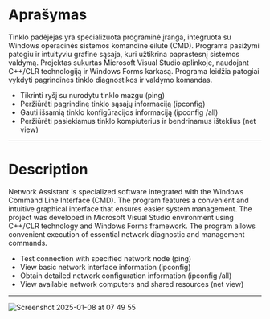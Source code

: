 # Aprašymas
Tinklo padėjėjas yra specializuota programinė įranga, integruota su Windows operacinės sistemos komandine eilute (CMD). Programa pasižymi patogiu ir intuityviu grafine sąsaja, kuri užtikrina paprastesnį sistemos valdymą. Projektas sukurtas Microsoft Visual Studio aplinkoje, naudojant C++/CLR technologiją ir Windows Forms karkasą.
Programa leidžia patogiai vykdyti pagrindines tinklo diagnostikos ir valdymo komandas.

* Tikrinti ryšį su nurodytu tinklo mazgu (ping)
* Peržiūrėti pagrindinę tinklo sąsajų informaciją (ipconfig)
* Gauti išsamią tinklo konfigūracijos informaciją (ipconfig /all)
* Peržiūrėti pasiekiamus tinklo kompiuterius ir bendrinamus išteklius (net view)

---

# Description
Network Assistant is specialized software integrated with the Windows Command Line Interface (CMD). The program features a convenient and intuitive graphical interface that ensures easier system management. The project was developed in Microsoft Visual Studio environment using C++/CLR technology and Windows Forms framework.
The program allows convenient execution of essential network diagnostic and management commands.

* Test connection with specified network node (ping)
* View basic network interface information (ipconfig)
* Obtain detailed network configuration information (ipconfig /all)
* View available network computers and shared resources (net view)

---

![Screenshot 2025-01-08 at 07 49 55](https://github.com/user-attachments/assets/168354ef-6161-475d-9502-cb8f26eeda7c)
